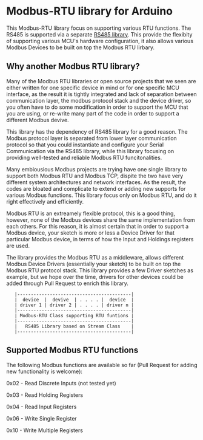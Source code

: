 # Modbus-RTU library for Arduino

This Modbus-RTU library focus on supporting various RTU functions. The RS485 is supported via a separate [RS485 library](https://github.com/e-tinkers/RS485.git). This provide the flexibity of supporting various MCU's hardware configuration, it also allows various Modbus Devices to be built on top the Modbus RTU lirbary.


## Why another Modbus RTU library?
Many of the Modbus RTU libraries or open source projects that we seen are either written for one specific device in mind or for one specific MCU interface, as the result it is tightly integrated and lack of separation between communication layer, the modbus protocol stack and the device driver, so you often have to do some modification in order to support the MCU that you are using, or re-write many part of the code in order to support a different Modbus devive.

This library has the dependency of RS485 library for a good reason. The Modbus protocol layer is separated from lower layer communication protocol so that you could instantiate and configure your Serial Communication via the RS485 library, while this library focusing on providing well-tested and reliable Modbus RTU funcitonalities.

Many embiousious Modbus projects are trying have one single library to support both Modbus RTU and Modbus TCP, dispite the two have very different system architectures and network interfaces. As the result, the codes are bloated and complicate to extend or adding new supports for various Modbus functions. This library focus only on Modbus RTU, and do it right effectively and efficiently.

Modbus RTU is an extreamely flexible protocol, this is a good thing, however, none of the Modbus devices share the same implementation from each others. For this reason, it is almost certain that in order to support a Modbus device, your sketch is more or less a Device Driver for that particular Modbus device, in terms of how the Input and Holdings registers are used.

The library provides the Modbus RTU as a middleware, allows different Modbus Device Drivers (essentially your sketch) to be built on top the Modbus RTU protocol stack. This library provides a few Driver sketches as example, but we hope over the time, drivers for other devices could be added through Pull Request to enrich this library.

       |------------------------------------------|
       |  device  |  devive  | . . . . |  device  |
       | driver 1 | driver 2 | . . . . | driver n |
       |------------------------------------------|
       | Modbus-RTU Class supporting RTU funtions |
       |------------------------------------------|
       |   RS485 Library based on Stream Class    |
       |------------------------------------------|

## Supported Modbus RTU functions
The following Modbus functions are available so far (Pull Request for adding new functionality is welcome):

0x02 - Read Discrete Inputs (not tested yet)

0x03 - Read Holding Registers

0x04 - Read Input Registers

0x06 - Write Single Register

0x10 - Write Multiple Registers
